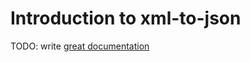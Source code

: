 # Introduction to xml-to-json

TODO: write [great documentation](http://jacobian.org/writing/what-to-write/)
